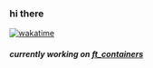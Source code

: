 ### hi there

[![wakatime](https://wakatime.com/badge/user/7b6b66f5-8a9a-4187-ad50-0659cf472418.svg)](https://wakatime.com/@7b6b66f5-8a9a-4187-ad50-0659cf472418)


##### currently working on [ft_containers](https://github.com/louisnfr/ft_containers)

